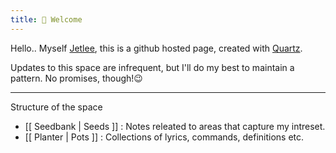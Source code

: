 ```yaml
---
title: 👋 Welcome
---
```


Hello.. Myself [Jetlee](https://in.linkedin.com/in/jetleejoy), this is a github hosted page, 
created with [Quartz](https://quartz.jzhao.xyz/).  

Updates to this space are infrequent, but I'll do my best to maintain a pattern. No promises, though!😉

---

Structure of the space

- [[ Seedbank | Seeds ]] : Notes releated to areas that capture my intreset.  
- [[ Planter | Pots ]] : Collections of lyrics, commands, definitions etc. 
